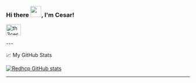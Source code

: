 ### Hi there <img src="https://raw.githubusercontent.com/MartinHeinz/MartinHeinz/master/wave.gif" width="30px">, I'm Cesar!
<a href="https://twitter.com/th3ces4r" target="blank"><img align="center" src="https://raw.githubusercontent.com/rahuldkjain/github-profile-readme-generator/master/src/images/icons/Social/twitter.svg" alt="th3ces4r" height="30" width="40" /></a>
</p>
---

 &#x1f4c8; My GitHub Stats

 [![Redhcp GitHub stats](https://github-readme-stats.vercel.app/api?username=redhcp&theme=prussian)](https://github.com/anuraghazra/github-readme-stats)

---
